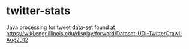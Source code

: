 twitter-stats
=============

Java processing for tweet data-set found at 
https://wiki.engr.illinois.edu/display/forward/Dataset-UDI-TwitterCrawl-Aug2012